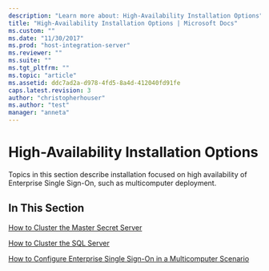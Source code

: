 ```yaml
---
description: "Learn more about: High-Availability Installation Options"
title: "High-Availability Installation Options | Microsoft Docs"
ms.custom: ""
ms.date: "11/30/2017"
ms.prod: "host-integration-server"
ms.reviewer: ""
ms.suite: ""
ms.tgt_pltfrm: ""
ms.topic: "article"
ms.assetid: ddc7ad2a-d978-4fd5-8a4d-412040fd91fe
caps.latest.revision: 3
author: "christopherhouser"
ms.author: "test"
manager: "anneta"
---
```

# High-Availability Installation Options
Topics in this section describe installation focused on high availability of Enterprise Single Sign-On, such as multicomputer deployment.  
  
## In This Section  
 [How to Cluster the Master Secret Server](../esso/how-to-cluster-the-master-secret-server.md)  
  
 [How to Cluster the SQL Server](../esso/how-to-cluster-the-sql-server.md)  
  
 [How to Configure Enterprise Single Sign-On in a Multicomputer Scenario](../esso/how-to-configure-enterprise-single-sign-on-in-a-multicomputer-scenario.md)
